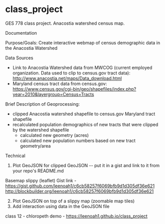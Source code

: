 # class_project
GES 778 class project. Anacostia watershed census map.

Documentation

Purpose/Goals: Create interactive webmap of census demographic data in the Anacostia Watershed

Data Sources
- Link to Anacostia Watershed data from MWCOG (current employed organization.  Data used to clip to census.gov tract data): http://www.anacostia.net/maps/Data_download.html
- Maryland census tract data from census.gov: https://www.census.gov/cgi-bin/geo/shapefiles/index.php?year=2010&layergroup=Census+Tracts

Brief Description of Geoprocessing:
- clipped Anacostia watershed shapefile to census.gov Maryland tract shapefile
- recalculated population demographics of new tracts that were clipped by the watershed shapefile 
    - calculated new geometry (acres)
    - calculated new population numbers based on new tract geometry/area
    
    
Technical

1. Plot GeoJSON for clipped GeoJSON -- put it in a gist and link to it from your repo's README.md

Basemap slippy (leaflet) Gist link  - https://gist.github.com/leenoah1/c6cb58257f6069bfb9d1d305df36e621
                                        http://blockbuilder.org/leenoah1/c6cb58257f6069bfb9d1d305df36e621

2. Plot GeoJSON on top of a slippy map (zoomable map tiles)
3. Add interaction using data in the GeoJSON file











class 12 - chloropeth demo - https://leenoah1.github.io/class_project
